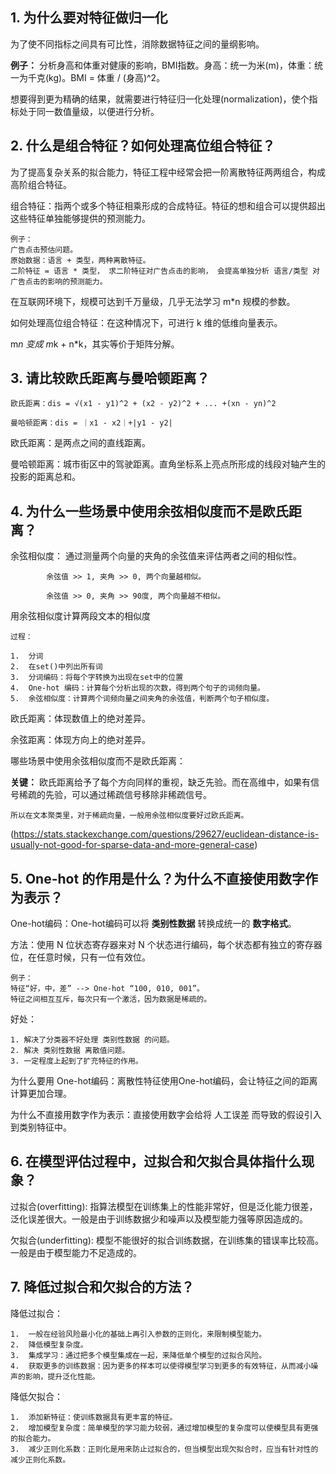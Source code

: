 
## 1.  为什么要对特征做归一化

为了使不同指标之间具有可比性，消除数据特征之间的量纲影响。

**例子：** 分析身高和体重对健康的影响，BMI指数。身高：统一为米(m)，体重：统一为千克(kg)。BMI = 体重 / (身高)^2。

想要得到更为精确的结果，就需要进行特征归一化处理(normalization)，使个指标处于同一数值量级，以便进行分析。


## 2.  什么是组合特征？如何处理高位组合特征？
    
为了提高复杂关系的拟合能力，特征工程中经常会把一阶离散特征两两组合，构成高阶组合特征。

组合特征：指两个或多个特征相乘形成的合成特征。特征的想和组合可以提供超出这些特征单独能够提供的预测能力。

    例子：
    广告点击预估问题。
    原始数据：语言 + 类型，两种离散特征。
    二阶特征 = 语言 * 类型， 求二阶特征对广告点击的影响， 会提高单独分析 语言/类型 对广告点击的影响的预测能力。

在互联网环境下，规模可达到千万量级，几乎无法学习 m*n 规模的参数。

如何处理高位组合特征：在这种情况下，可进行 k 维的低维向量表示。

m*n 变成 m*k + n*k，其实等价于矩阵分解。


## 3.  请比较欧氏距离与曼哈顿距离？

    欧氏距离：dis = √(x1 - y1)^2 + (x2 - y2)^2 + ... +(xn - yn)^2

    曼哈顿距离：dis = ｜x1 - x2｜+|y1 - y2|

欧氏距离：是两点之间的直线距离。

曼哈顿距离：城市街区中的驾驶距离。直角坐标系上亮点所形成的线段对轴产生的投影的距离总和。


## 4.  为什么一些场景中使用余弦相似度而不是欧氏距离？

余弦相似度：  通过测量两个向量的夹角的余弦值来评估两者之间的相似性。

            余弦值 >> 1, 夹角 >> 0, 两个向量越相似。

            余弦值 >> 0, 夹角 >> 90度, 两个向量越不相似。

用余弦相似度计算两段文本的相似度

    过程：

    1.  分词
    2.  在set()中列出所有词
    3.  分词编码：将每个字转换为出现在set中的位置
    4.  One-hot 编码：计算每个分析出现的次数，得到两个句子的词频向量。
    5.  余弦相似度：计算两个词频向量之间夹角的余弦值，判断两个句子相似度。

欧氏距离：体现数值上的绝对差异。

余弦距离：体现方向上的绝对差异。

哪些场景中使用余弦相似度而不是欧氏距离：

**关键：**   欧氏距离给予了每个方向同样的重视，缺乏先验。而在高维中，如果有信号稀疏的先验，可以通过稀疏信号移除非稀疏信号。

    所以在文本聚类里，对于稀疏向量，一般用余弦相似度要好过欧氏距离。

(https://stats.stackexchange.com/questions/29627/euclidean-distance-is-usually-not-good-for-sparse-data-and-more-general-case)

    
## 5.  One-hot 的作用是什么？为什么不直接使用数字作为表示？

One-hot编码：One-hot编码可以将 **类别性数据** 转换成统一的 **数字格式**。

方法：使用 N 位状态寄存器来对 N 个状态进行编码，每个状态都有独立的寄存器位，在任意时候，只有一位有效位。

    例子：
    特征“好，中，差” --> One-hot “100, 010, 001”。
    特征之间相互互斥，每次只有一个激活，因为数据是稀疏的。

好处：

    1. 解决了分类器不好处理 类别性数据 的问题。
    2. 解决 类别性数据 离散值问题。
    3. 一定程度上起到了扩充特征的作用。

为什么要用 One-hot编码：离散性特征使用One-hot编码，会让特征之间的距离计算更加合理。

为什么不直接用数字作为表示：直接使用数字会给将 人工误差 而导致的假设引入 到类别特征中。

## 6.  在模型评估过程中，过拟合和欠拟合具体指什么现象？

过拟合(overfitting): 指算法模型在训练集上的性能非常好，但是泛化能力很差，泛化误差很大。一般是由于训练数据少和噪声以及模型能力强等原因造成的。

欠拟合(underfitting): 模型不能很好的拟合训练数据，在训练集的错误率比较高。一般是由于模型能力不足造成的。


## 7.  降低过拟合和欠拟合的方法？

降低过拟合：

    1.  一般在经验风险最小化的基础上再引入参数的正则化，来限制模型能力。
    2.  降低模型复杂度。
    3.  集成学习：通过把多个模型集成在一起，来降低单个模型的过拟合风险。
    4.  获取更多的训练数据：因为更多的样本可以使得模型学习到更多的有效特征，从而减小噪声的影响，提升泛化性能。

降低欠拟合：

    1.  添加新特征：使训练数据具有更丰富的特征。
    2.  增加模型复杂度：简单模型的学习能力较弱，通过增加模型的复杂度可以使模型具有更强的拟合能力。
    3.  减少正则化系数：正则化是用来防止过拟合的，但当模型出现欠拟合时，应当有针对性的减少正则化系数。
